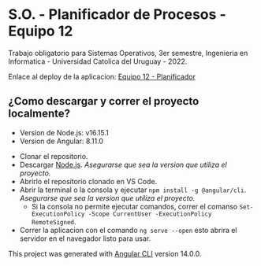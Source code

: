 # S.O. - Planificador de Procesos - Equipo 12

Trabajo obligatorio para Sistemas Operativos, 3er semestre, Ingenieria en Informatica - Universidad Catolica del Uruguay - 2022.

Enlace al deploy de la aplicacion: [Equipo 12 - Planificador](https://planificador-capybara.netlify.app)

## ¿Como descargar y correr el proyecto localmente?

- Version de Node.js: v16.15.1
- Version de Angular: 8.11.0

+ Clonar el repositorio.
+ Descargar [Node.js](https://nodejs.org/es/). *Asegurarse que sea la version que utiliza el proyecto.*
+ Abrirlo el repositorio clonado en VS Code.
+ Abrir la terminal o la consola y ejecutar `npm install -g @angular/cli`. *Asegurarse que sea la version que utiliza el proyecto.*
    + Si la consola no permite ejecutar comandos, correr el comanso `Set-ExecutionPolicy -Scope CurrentUser -ExecutionPolicy RemoteSigned`.
+ Correr la aplicacion con el comando `ng serve --open` esto abrira el servidor en el navegador listo para usar.

This project was generated with [Angular CLI](https://github.com/angular/angular-cli) version 14.0.0.